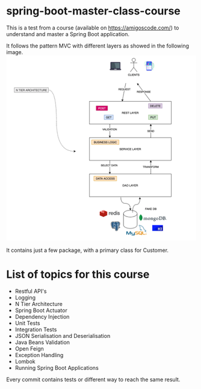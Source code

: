 # spring-boot-master-class-course

This is a test from a course (available on https://amigoscode.com/) to understand and master a Spring Boot application.

It follows the pattern MVC with different layers as showed in the following image.
<img alt="An image that rapresents the uml for this app" src="src/main/resources/images/spring-boot-uml.png" title="Spring Boot App UML"/>

It contains just a few package, with a primary class for Customer.

# List of topics for this course
- Restful API's
- Logging
- N Tier Architecture
- Spring Boot Actuator
- Dependency Injection
- Unit Tests
- Integration Tests
- JSON Serialisation and Deserialisation
- Java Beans Validation
- Open Feign
- Exception Handling
- Lombok
- Running Spring Boot Applications

Every commit contains tests or different way to reach the same result.